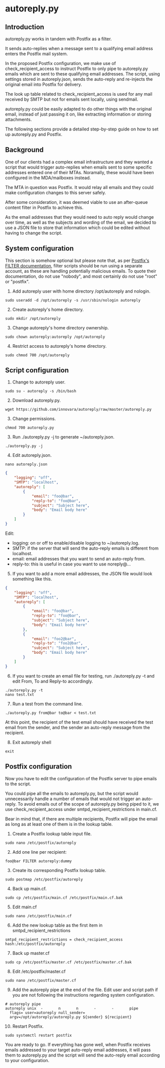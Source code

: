 # autoreply.py

## Introduction

autoreply.py works in tandem with Postfix as a filter.

It sends auto-replies when a message sent to a qualifying email address enters the Postfix mail system.

In the proposed Postfix configuration, we make use of check_recipient_access to instruct Postfix to only pipe to autoreply.py emails which are sent to these qualifying email addresses. The script, using settings stored in autoreply.json, sends the auto-reply and re-injects the original email into Postfix for delivery.

The look up table related to check_recipient_access is used for any mail received by SMTP but not for emails sent locally, using sendmail.

autoreply.py could be easily adapted to do other things with the original email, instead of just passing it on, like extracting information or storing attachments.

The following sections provide a detailed step-by-step guide on how to set up autoreply.py and Postfix.

## Background

One of our clients had a complex email infrastructure and they wanted a script that would trigger auto-replies when emails sent to some specific addresses entered one of their MTAs. Noramally, these would have been configured in the MDA/mailboxes instead.

The MTA in question was Postfix. It would relay all emails and they could make configuration changes to this server safely.

After some consideration, it was deemed viable to use an after-queue content filter in Postfix to achieve this.

As the email addresses that they would need to auto reply would change over time, as well as the subjects and wording of the email, we decided to use a JSON file to store that information which could be edited without having to change the script.

## System configuration

This section is somehow optional but please note that, as per [Postfix's FILTER documentation](http://www.postfix.org/FILTER_README.html), filter scripts should be run using a separate account, as these are handling potentially malicious emails. To quote their documentation, do not use "nobody", and most certainly do not use "root" or "postfix".

1. Add autoreply user with home directory /opt/autoreply and nologin.
```shell
sudo useradd -d /opt/autoreply -s /usr/sbin/nologin autoreply
```
2. Create autoreply's home directory.
```shell
sudo mkdir /opt/autoreply
```
3. Change autoreply's home directory ownership.
```shell
sudo chown autoreply:autoreply /opt/autoreply
```
4. Restrict access to autoreply's home directory.
```shell
sudo chmod 700 /opt/autoreply
```
## Script configuration

1. Change to autoreply user.
```
sudo su - autoreply -s /bin/bash
```
2. Download autoreply.py.
```shell
wget https://github.com/innovara/autoreply/raw/master/autoreply.py
```
3. Change permissions.
```shell
chmod 700 autoreply.py
```
3. Run ./autoreply.py -j to generate ~/autoreply.json.
```
./autoreply.py -j
```
4. Edit autoreply.json.
```
nano autoreply.json
```
```json
{
    "logging": "off",
    "SMTP": "localhost",
    "autoreply": [
        {
            "email": "foo@bar",
            "reply-to": "foo@bar",
            "subject": "Subject here",
            "body": "Email body here"
        }
    ]
}
```
Edit:
* logging: on or off to enable/disable logging to ~/autoreply.log.
* SMTP: if the server that will send the auto-reply emails is different from localhost.
* email: email addresses that you want to send an auto-reply from.
* reply-to: this is useful in case you want to use noreply@...

5. If you want to add a more email addresses, the JSON file would look something like this.
```json
{
    "logging": "off",
    "SMTP": "localhost",
    "autoreply": [
        {
            "email": "foo@bar",
            "reply-to": "foo@bar",
            "subject": "Subject here",
            "body": "Email body here"
        },
        {
            "email": "foo2@bar",
            "reply-to": "foo2@bar",
            "subject": "Subject here",
            "body": "Email body here"
        }
    ]
}
```
6. If you want to create an email file for testing, run ./autoreply.py -t and edit From, To and Reply-to accordingly.
```shell
./autoreply.py -t
nano test.txt
```
7. Run a test from the command line.
```
./autoreply.py from@bar to@bar < test.txt
```

At this point, the recipient of the test email should have received the test email from the sender, and the sender an auto-reply message from the recipient.

8. Exit autoreply shell
```
exit
```

## Postfix configuration

Now you have to edit the configuration of the Postfix server to pipe emails to the script.

You could pipe all the emails to autoreply.py, but the script would unnecessarily handle a number of emails that would not trigger an auto-reply. 
To avoid emails out of the scope of autoreply.py being piped to it, we use check_recipient_access under smtpd_recipient_restrictions in main.cf.

Bear in mind that, if there are multiple recipients, Postfix will pipe the email as long as at least one of them is in the lookup table. 

1. Create a Postfix lookup table input file.
```shell
sudo nano /etc/postfix/autoreply
```
2. Add one line per recipient:
```
foo@bar FILTER autoreply:dummy
```
3. Create its corresponding Postfix lookup table.
```shell
sudo postmap /etc/postfix/autoreply
```
4. Back up main.cf.
```shell
sudo cp /etc/postfix/main.cf /etc/postfix/main.cf.bak
```
5. Edit main.cf
```shell
sudo nano /etc/postfix/main.cf
```
6. Add the new lookup table as the first item in smtpd_recipient_restrictions
```
smtpd_recipient_restrictions = check_recipient_access hash:/etc/postfix/autoreply
```
7. Back up master.cf
```
sudo cp /etc/postfix/master.cf /etc/postfix/master.cf.bak
```
8. Edit /etc/postfix/master.cf
```shell
sudo nano /etc/postfix/master.cf
```
9. Add the autoreply pipe at the end of the file. Edit user and script path if you are not following the instructions regarding system configuration. 
```
# autoreply pipe
autoreply unix  -       n       n       -       -       pipe
  flags= user=autoreply null_sender=
  argv=/opt/autoreply/autoreply.py ${sender} ${recipient}
```
10. Restart Postfix.
```shell
sudo systemctl restart postfix
```
You are ready to go. If everything has gone well, when Postfix receives emails addressed to your target auto-reply email addresses, it will pass them to autoreply.py and the script will send the auto-reply email according to your configuration.